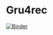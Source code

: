 # Gru4rec
[![Binder](https://mybinder.org/badge_logo.svg)](https://mybinder.org/v2/gh/yahyaoui-elyes/Gru4rec/HEAD)
